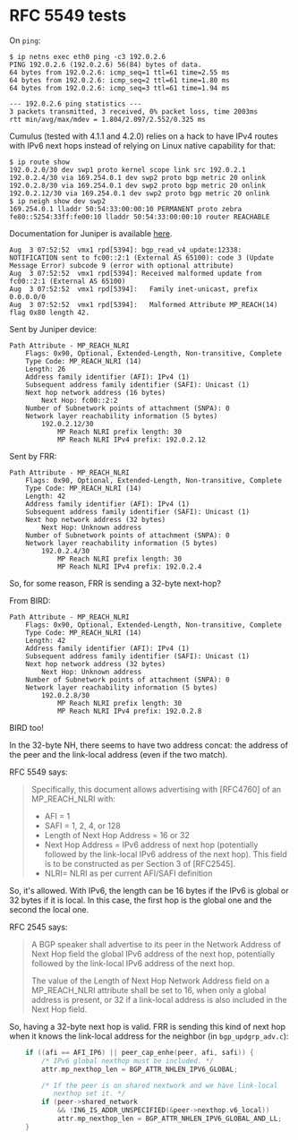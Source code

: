 # RFC 5549 tests

On `ping`:

```console
$ ip netns exec eth0 ping -c3 192.0.2.6
PING 192.0.2.6 (192.0.2.6) 56(84) bytes of data.
64 bytes from 192.0.2.6: icmp_seq=1 ttl=61 time=2.55 ms
64 bytes from 192.0.2.6: icmp_seq=2 ttl=61 time=1.80 ms
64 bytes from 192.0.2.6: icmp_seq=3 ttl=61 time=1.94 ms

--- 192.0.2.6 ping statistics ---
3 packets transmitted, 3 received, 0% packet loss, time 2003ms
rtt min/avg/max/mdev = 1.804/2.097/2.552/0.325 ms
```

Cumulus (tested with 4.1.1 and 4.2.0) relies on a hack to have IPv4
routes with IPv6 next hops instead of relying on Linux native
capability for that:

```console
$ ip route show
192.0.2.0/30 dev swp1 proto kernel scope link src 192.0.2.1
192.0.2.4/30 via 169.254.0.1 dev swp2 proto bgp metric 20 onlink
192.0.2.8/30 via 169.254.0.1 dev swp2 proto bgp metric 20 onlink
192.0.2.12/30 via 169.254.0.1 dev swp2 proto bgp metric 20 onlink
$ ip neigh show dev swp2
169.254.0.1 lladdr 50:54:33:00:00:10 PERMANENT proto zebra
fe80::5254:33ff:fe00:10 lladdr 50:54:33:00:00:10 router REACHABLE
```

Documentation for Juniper is available [here][juniper].

[juniper]: https://www.juniper.net/documentation/en_US/junos/topics/topic-map/multiprotocol-bgp.html#id-understanding-redistribution-of-ipv4-routes-with-ipv6-next-hop-into-bgp

```
Aug  3 07:52:52  vmx1 rpd[5394]: bgp_read_v4_update:12338: NOTIFICATION sent to fc00::2:1 (External AS 65100): code 3 (Update Message Error) subcode 9 (error with optional attribute)
Aug  3 07:52:52  vmx1 rpd[5394]: Received malformed update from fc00::2:1 (External AS 65100)
Aug  3 07:52:52  vmx1 rpd[5394]:   Family inet-unicast, prefix 0.0.0.0/0
Aug  3 07:52:52  vmx1 rpd[5394]:   Malformed Attribute MP_REACH(14) flag 0x80 length 42.
```

Sent by Juniper device:

```
Path Attribute - MP_REACH_NLRI
    Flags: 0x90, Optional, Extended-Length, Non-transitive, Complete
    Type Code: MP_REACH_NLRI (14)
    Length: 26
    Address family identifier (AFI): IPv4 (1)
    Subsequent address family identifier (SAFI): Unicast (1)
    Next hop network address (16 bytes)
        Next Hop: fc00::2:2
    Number of Subnetwork points of attachment (SNPA): 0
    Network layer reachability information (5 bytes)
        192.0.2.12/30
            MP Reach NLRI prefix length: 30
            MP Reach NLRI IPv4 prefix: 192.0.2.12
```

Sent by FRR:

```
Path Attribute - MP_REACH_NLRI
    Flags: 0x90, Optional, Extended-Length, Non-transitive, Complete
    Type Code: MP_REACH_NLRI (14)
    Length: 42
    Address family identifier (AFI): IPv4 (1)
    Subsequent address family identifier (SAFI): Unicast (1)
    Next hop network address (32 bytes)
        Next Hop: Unknown address
    Number of Subnetwork points of attachment (SNPA): 0
    Network layer reachability information (5 bytes)
        192.0.2.4/30
            MP Reach NLRI prefix length: 30
            MP Reach NLRI IPv4 prefix: 192.0.2.4
```

So, for some reason, FRR is sending a 32-byte next-hop?

From BIRD:

```
Path Attribute - MP_REACH_NLRI
    Flags: 0x90, Optional, Extended-Length, Non-transitive, Complete
    Type Code: MP_REACH_NLRI (14)
    Length: 42
    Address family identifier (AFI): IPv4 (1)
    Subsequent address family identifier (SAFI): Unicast (1)
    Next hop network address (32 bytes)
        Next Hop: Unknown address
    Number of Subnetwork points of attachment (SNPA): 0
    Network layer reachability information (5 bytes)
        192.0.2.8/30
            MP Reach NLRI prefix length: 30
            MP Reach NLRI IPv4 prefix: 192.0.2.8
```

BIRD too!

In the 32-byte NH, there seems to have two address concat: the address
of the peer and the link-local address (even if the two match).

RFC 5549 says:

> Specifically, this document allows advertising with [RFC4760] of an
> MP_REACH_NLRI with:
>    -  AFI = 1
>    -  SAFI = 1, 2, 4, or 128
>    -  Length of Next Hop Address = 16 or 32
>    -  Next Hop Address = IPv6 address of next hop (potentially followed
>       by the link-local IPv6 address of the next hop).  This field is to
>       be constructed as per Section 3 of [RFC2545].
>    -  NLRI= NLRI as per current AFI/SAFI definition

So, it's allowed. With IPv6, the length can be 16 bytes if the IPv6 is
global or 32 bytes if it is local. In this case, the first hop is the
global one and the second the local one.

RFC 2545 says:

> A BGP speaker shall advertise to its peer in the Network Address of
> Next Hop field the global IPv6 address of the next hop, potentially
> followed by the link-local IPv6 address of the next hop.
>
> The value of the Length of Next Hop Network Address field on a
> MP_REACH_NLRI attribute shall be set to 16, when only a global
> address is present, or 32 if a link-local address is also included in
> the Next Hop field.

So, having a 32-byte next hop is valid. FRR is sending this kind of
next hop when it knows the link-local address for the neighbor (in
`bgp_updgrp_adv.c`):

```c
	if ((afi == AFI_IP6) || peer_cap_enhe(peer, afi, safi)) {
		/* IPv6 global nexthop must be included. */
		attr.mp_nexthop_len = BGP_ATTR_NHLEN_IPV6_GLOBAL;

		/* If the peer is on shared nextwork and we have link-local
		   nexthop set it. */
		if (peer->shared_network
		    && !IN6_IS_ADDR_UNSPECIFIED(&peer->nexthop.v6_local))
			attr.mp_nexthop_len = BGP_ATTR_NHLEN_IPV6_GLOBAL_AND_LL;
	}
```
